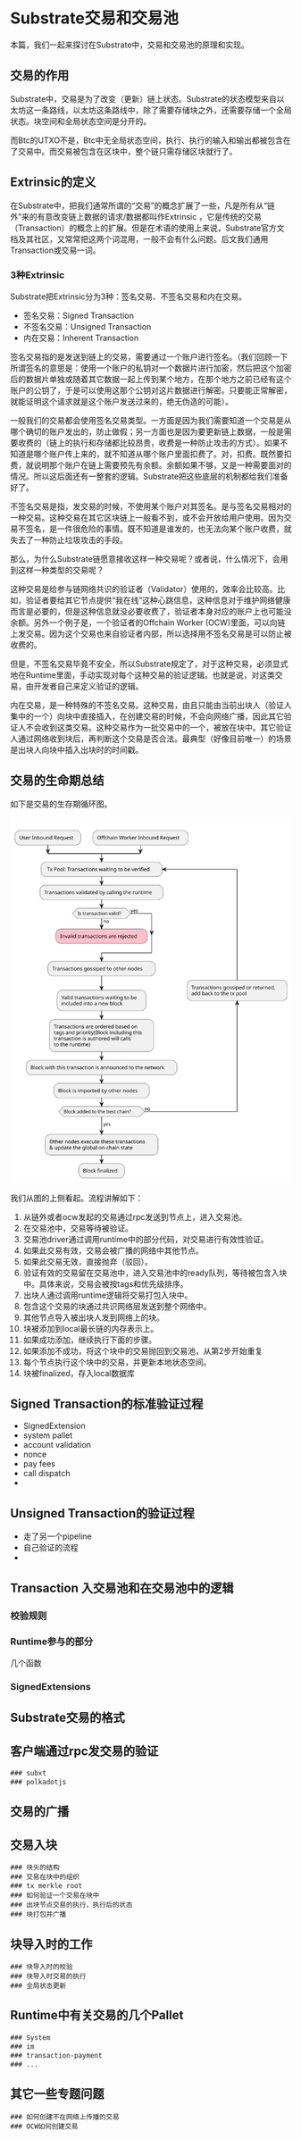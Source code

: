 # Substrate交易和交易池

本篇，我们一起来探讨在Substrate中，交易和交易池的原理和实现。

 ## 交易的作用

Substrate中，交易是为了改变（更新）链上状态。Substrate的状态模型来自以太坊这一条路线，以太坊这条路线中，除了需要存储块之外，还需要存储一个全局状态。块空间和全局状态空间是分开的。

而Btc的UTXO不是，Btc中无全局状态空间，执行、执行的输入和输出都被包含在了交易中。而交易被包含在区块中，整个链只需存储区块就行了。

## Extrinsic的定义

在Substrate中，把我们通常所谓的“交易”的概念扩展了一些，凡是所有从“链外”来的有意改变链上数据的请求/数据都叫作Extrinsic ，它是传统的交易（Transaction）的概念上的扩展。但是在术语的使用上来说，Substrate官方文档及其社区，又常常把这两个词混用，一般不会有什么问题。后文我们通用Transaction或交易一词。

  ### 3种Extrinsic

Substrate把Extrinsic分为3种：签名交易、不签名交易和内在交易。

- 签名交易：Signed Transaction
- 不签名交易：Unsigned Transaction
- 内在交易：Inherent Transaction

签名交易指的是发送到链上的交易，需要通过一个账户进行签名。（我们回顾一下所谓签名的意思是：使用一个账户的私钥对一个数据片进行加密，然后把这个加密后的数据片单独或随着其它数据一起上传到某个地方，在那个地方之前已经有这个账户的公钥了，于是可以使用这那个公钥对这片数据进行解密。只要能正常解密，就能证明这个请求就是这个账户发送过来的，绝无伪造的可能）。

一般我们的交易都会使用签名交易类型。一方面是因为我们需要知道一个交易是从哪个确切的账户发出的，防止做假；另一方面也是因为要更新链上数据，一般是需要收费的（链上的执行和存储都比较昂贵，收费是一种防止攻击的方式）。如果不知道是哪个账户传上来的，就不知道从哪个账户里面扣费了。对，扣费。既然要扣费，就说明那个账户在链上需要预先有余额。余额如果不够，又是一种需要面对的情况。所以这后面还有一整套的逻辑。Substrate把这些底层的机制都给我们准备好了。

不签名交易是指，发交易的时候，不使用某个账户对其签名。是与签名交易相对的一种交易。这种交易在其它区块链上一般看不到，或不会开放给用户使用。因为交易不签名，是一件很危险的事情。既不知道是谁发的，也无法向某个账户收费，就失去了一种防止垃圾攻击的手段。

那么，为什么Substrate链愿意接收这样一种交易呢？或者说，什么情况下，会用到这样一种类型的交易呢？

这种交易是给参与链网络共识的验证者（Validator）使用的，效率会比较高。比如，验证者要给其它节点提供“我在线”这种心跳信息，这种信息对于维护网络健康而言是必要的，但是这种信息就没必要收费了，验证者本身对应的账户上也可能没余额。另外一个例子是，一个验证者的Offchain Worker (OCW)里面，可以向链上发交易。因为这个交易也来自验证者内部，所以选择用不签名交易是可以防止被收费的。

但是，不签名交易毕竟不安全，所以Substrate规定了，对于这种交易，必须显式地在Runtime里面，手动实现对每个这种交易的验证逻辑。也就是说，对这类交易，由开发者自己来定义验证的逻辑。

内在交易，是一种特殊的不签名交易。这种交易，由且只能由当前出块人（验证人集中的一个）向块中直接插入，在创建交易的时候，不会向网络广播，因此其它验证人不会收到这类交易。这种交易作为一批交易中的一个，被放在块中。其它验证人通过网络收到块后，再判断这个交易是否合法。最典型（好像目前唯一）的场景是出块人向块中插入出块时的时间戳。


## 交易的生命期总结

如下是交易的生存期循环图。

![Transaction Lifecycle](../../assets/transaction-lifecycle.svg)


我们从图的上侧看起。流程讲解如下：

1. 从链外或者ocw发起的交易通过rpc发送到节点上，进入交易池。
1. 在交易池中，交易等待被验证。
1. 交易池driver通过调用runtime中的部分代码，对交易进行有效性验证。
1. 如果此交易有效，交易会被广播的网络中其他节点。
1. 如果此交易无效，直接抛弃（驳回）。
1. 验证有效的交易留在交易池中，进入交易池中的ready队列，等待被包含入块中。具体来说，交易会被按tags和优先级排序。
1. 出块人通过调用runtime逻辑将交易打包入块中。
1. 包含这个交易的块通过共识网络层发送到整个网络中。
1. 其他节点导入被出块人发到网络上的块。
1. 块被添加到local最长链的内存表示上。
1. 如果成功添加，继续执行下面的步骤。
1. 如果添加不成功，将这个块中的交易抛回到交易池，从第2步开始重复
1. 每个节点执行这个块中的交易，并更新本地状态空间。
1. 块被finalized，存入local数据库


## Signed Transaction的标准验证过程

- SignedExtension
- system pallet
- account validation
- nonce
- pay fees
- call dispatch
- 

## Unsigned Transaction的验证过程

- 走了另一个pipeline
- 自己验证的流程
- 


## Transaction 入交易池和在交易池中的逻辑

### 校验规则
### Runtime参与的部分
几个函数
### SignedExtensions


  
## Substrate交易的格式




## 客户端通过rpc发交易的验证
    ### subxt
    ### polkadotjs


## 交易的广播

## 交易入块
    ### 块头的结构
    ### 交易在块中的组织
    ### tx merkle root
    ### 如何验证一个交易在块中
    ### 出块节点交易的执行，执行后的状态
    ### 块打包并广播

## 块导入时的工作
    ### 块导入时的校验
    ### 块导入时交易的执行
    ### 全局状态更新
    


## Runtime中有关交易的几个Pallet
    ### System
    ### im
    ### transaction-payment
    ### ...

## 其它一些专题问题
    ### 如何创建不在网络上传播的交易
    ### OCW如何创建交易
